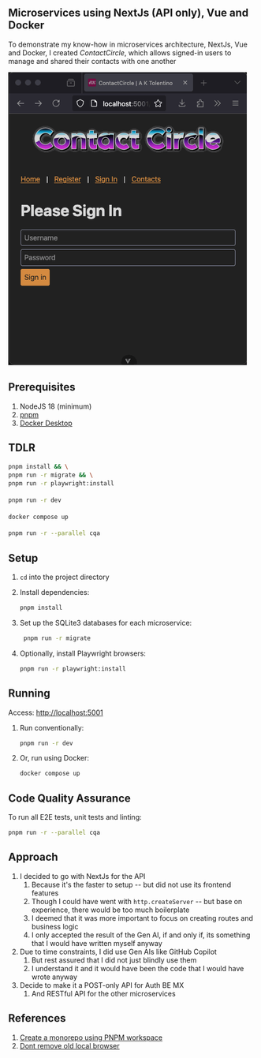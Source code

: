 ## Microservices using NextJs (API only), Vue and Docker

To demonstrate my know-how in microservices architecture, NextJs, Vue and Docker,
I created _ContactCircle_, which allows signed-in users to manage and shared their contacts with one another

![Demonstration](documentation/contact-circle-demo.gif)

## Prerequisites

1. NodeJS 18 (minimum)
2. [pnpm](https://pnpm.io/installation)
3. [Docker Desktop](https://docs.docker.com/desktop/setup/install/mac-install/)

## TDLR

```bash
pnpm install && \
pnpm run -r migrate && \
pnpm run -r playwright:install

pnpm run -r dev

docker compose up

pnpm run -r --parallel cqa
```

## Setup

1. `cd` into the project directory
2. Install dependencies:

   ```bash
   pnpm install
   ```

3. Set up the SQLite3 databases for each microservice:

   ```bash
    pnpm run -r migrate
    ```

4. Optionally, install Playwright browsers:

   ```bash
   pnpm run -r playwright:install
   ```

## Running

Access: [http://localhost:5001](http://localhost:5001)

1. Run conventionally:

   ```bash
   pnpm run -r dev
   ```
   
2. Or, run using Docker:

   ```bash
   docker compose up
   ```

## Code Quality Assurance

To run all E2E tests, unit tests and linting:

```bash
pnpm run -r --parallel cqa
```

## Approach

1. I decided to go with NextJs for the API
   1. Because it's the faster to setup -- but did not use its frontend features 
   2. Though I could have went with `http.createServer` -- but base on experience, there would be too much boilerplate
   3. I deemed that it was more important to focus on creating routes and business logic
   4. I only accepted the result of the Gen AI, if and only if, its something that I would have written myself anyway
2. Due to time constraints, I did use Gen AIs like GitHub Copilot
   1. But rest assured that I did not just blindly use them
   2. I understand it and it would have been the code that I would have wrote anyway
3. Decide to make it a POST-only API for Auth BE MX
   1. And RESTful API for the other microservices

## References

1. [Create a monorepo using PNPM workspace](https://dev.to/vinomanick/create-a-monorepo-using-pnpm-workspace-1ebn)
2. [Dont remove old local browser](https://github.com/microsoft/playwright/issues/15990)
